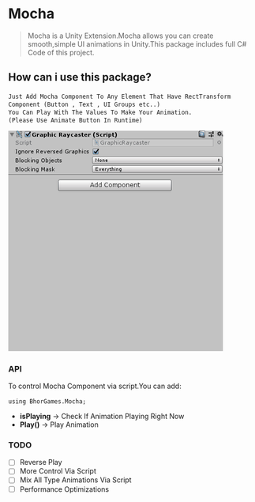 # Mocha
>  Mocha is a Unity Extension.Mocha allows you can create smooth,simple UI animations in Unity.This package includes full C# Code of this project.

## How can i use this package?

``` 
Just Add Mocha Component To Any Element That Have RectTransform Component (Button , Text , UI Groups etc..) 
You Can Play With The Values To Make Your Animation.
(Please Use Animate Button In Runtime)
```  
![](mochaInt.gif)

### API
To control Mocha Component via script.You can add:
```
using BhorGames.Mocha;
``` 


* **isPlaying** -> Check If Animation Playing Right Now
* **Play()** -> Play Animation

### TODO

- [ ] Reverse Play
- [ ] More Control Via Script
- [ ] Mix All Type Animations Via Script
- [ ] Performance Optimizations
